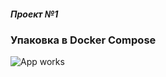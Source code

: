 ##### Проект №1
### Упаковка в Docker Compose

![App works](https://github.com/vladislav1923/devops-for-programmers-project-lvl1/actions/workflows/push.yml/badge.svg)
